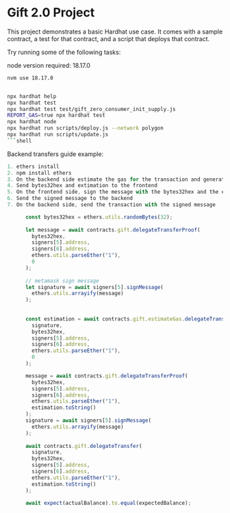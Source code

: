 # Gift 2.0 Project

This project demonstrates a basic Hardhat use case. It comes with a sample contract, a test for that contract, and a script that deploys that contract.

Try running some of the following tasks:

node version required: 18.17.0

```sh
nvm use 18.17.0
```

```sh

npx hardhat help
npx hardhat test
npx hardhat test test/gift_zero_consumer_init_supply.js
REPORT_GAS=true npx hardhat test
npx hardhat node
npx hardhat run scripts/deploy.js --network polygon
npx hardhat run scripts/update.js
```shell

```


Backend transfers guide example:


```js
1. ethers install
2. npm install ethers
3. On the backend side estimate the gas for the transaction and generate bytes32hex
4. Send bytes32hex and extimation to the frontend
5. On the frontend side, sign the message with the bytes32hex and the estimation
6. Send the signed message to the backend
7. On the backend side, send the transaction with the signed message

      const bytes32hex = ethers.utils.randomBytes(32);
      
      let message = await contracts.gift.delegateTransferProof(
        bytes32hex,
        signers[5].address,
        signers[6].address,
        ethers.utils.parseEther("1"),
        0
      );
      
      // metamask sign message
      let signature = await signers[5].signMessage(
        ethers.utils.arrayify(message)
      );
      
      
      const estimation = await contracts.gift.estimateGas.delegateTransfer(
        signature,
        bytes32hex,
        signers[5].address,
        signers[6].address,
        ethers.utils.parseEther("1"),
        0
      );

      message = await contracts.gift.delegateTransferProof(
        bytes32hex,
        signers[5].address,
        signers[6].address,
        ethers.utils.parseEther("1"),
        estimation.toString()
      );
      signature = await signers[5].signMessage(
        ethers.utils.arrayify(message)
      );
      
      await contracts.gift.delegateTransfer(
        signature,
        bytes32hex,
        signers[5].address,
        signers[6].address,
        ethers.utils.parseEther("1"),
        estimation.toString()
      );

      await expect(actualBalance).to.equal(expectedBalance);


